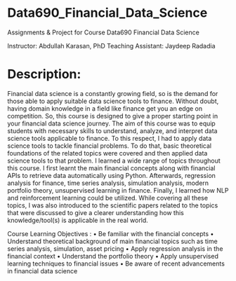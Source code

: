 # Data690_Financial_Data_Science
Assignments &amp; Project for Course Data690 Financial Data Science


Instructor: Abdullah Karasan, PhD 
Teaching Assistant: Jaydeep Radadia

# Description:
Financial data science is a constantly growing field, so is the demand for those able to apply suitable data science tools to finance. Without doubt, having domain knowledge in a field like finance get you an edge on competition. So, this course is designed to give a proper starting point in your financial data science journey.
The aim of this course was to equip students with necessary skills to understand, analyze, and interpret data science tools applicable to finance. To this respect, I had to apply data science tools to tackle financial problems. To do that, basic theoretical foundations of the related topics were covered and then applied data science tools to that problem.
I learned a wide range of topics throughout this course. I first learnt the main financial concepts along with financial APIs to retrieve data automatically using Python. Afterwards, regression analysis for finance, time series analysis, simulation analysis, modern portfolio theory, unsupervised learning in finance. Finally, I learned how NLP and reinforcement learning could be utilized.
While covering all these topics, I was also introduced to the scientific papers related to the topics that were discussed to give a clearer understanding how this knowledge/tool(s) is applicable in the real world.


Course Learning Objectives :
• Be familiar with the financial concepts
• Understand theoretical background of main financial topics such as time series analysis, simulation, asset pricing
• Apply regression analysis in the financial context
• Understand the portfolio theory
• Apply unsupervised learning techniques to financial issues
• Be aware of recent advancements in financial data science
